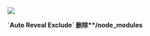 ![](https://cdn.nlark.com/yuque/0/2023/png/315645/1693296789126-b5ba2e96-6203-4e29-a89a-b7091953e53f.png)

**\`Auto Reveal Exclude\` 删除\*\*/node_modules**
